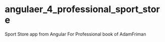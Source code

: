 # angulaer_4_professional_sport_store
Sport Store app from Angular For Professional book of AdamFriman
